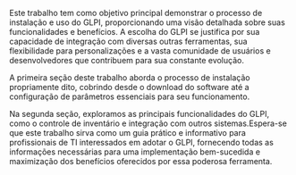 Este trabalho tem como objetivo principal demonstrar o processo de instalação e uso do GLPI, proporcionando uma visão detalhada sobre suas funcionalidades e benefícios. A escolha do GLPI se justifica por sua capacidade de integração com diversas outras ferramentas, sua flexibilidade para personalizações e a vasta comunidade de usuários e desenvolvedores que contribuem para sua constante evolução.

A primeira seção deste trabalho aborda o processo de instalação propriamente dito, cobrindo desde o download do software até a configuração de parâmetros essenciais para seu funcionamento.

Na segunda seção, exploramos as principais funcionalidades do GLPI, como o controle de inventário e integração com outros sistemas.Espera-se que este trabalho sirva como um guia prático e informativo para profissionais de TI interessados em adotar o GLPI, fornecendo todas as informações necessárias para uma implementação bem-sucedida e maximização dos benefícios oferecidos por essa poderosa ferramenta.